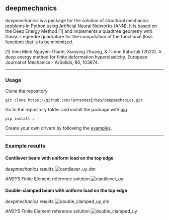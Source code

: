 ## deepmechanics

*deepmechanics* is a package for the solution of structural mechanics problems in Python using Artificial Neural Networks (ANN). It is based on the Deep Energy Method [1] and implements a quadtree geometry with Gauss-Legendre quadrature for the computation of the functional (loss function) that is to be minimized.


[1] Vien Minh Nguyen-Thanh, Xiaoying Zhuang, & Timon Rabczuk (2020). A deep energy method for finite deformation hyperelasticity. European Journal of Mechanics - A/Solids, 80, 103874.

---

### Usage

Clone the repository

```shell
git clone https://github.com/FernandezErbes/deepmechanics.git
```

Go to the repository folder and install the package with [pip](https://pypi.org/project/pip/)

```shell
pip install .
```

Create your own drivers by following the [examples](https://github.com/FernandezErbes/deepmechanics/tree/main/examples).

---

### Example results

#### Cantilever beam with uniform load on the top edge
*deepmechanics* results
![cantilever_uy_dm](https://user-images.githubusercontent.com/62465061/128981275-55902480-3881-41f5-9984-3b9f778f39c9.png)

*ANSYS* Finite Element reference solution
![cantilever_uy](https://user-images.githubusercontent.com/62465061/128981225-9f4bd4f7-0f3c-4864-af4f-6db394f923fd.png)

#### Double-clamped beam with uniform load on the top edge
*deepmechanics* results
![double_clamped_uy_dm](https://user-images.githubusercontent.com/62465061/128981681-905a804e-6287-4285-a2ae-407ad94c3ce4.png)

*ANSYS* Finite Element reference solution
![double_clamped_uy](https://user-images.githubusercontent.com/62465061/128981693-ab613942-4ff4-4a0d-9056-da790b8e837a.png)


